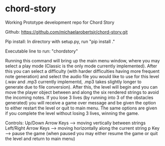# chord-story
Working Prototype development repo for Chord Story

Github: https://github.com/michaelarobertsjr/chord-story.git

Pip install: In directory with setup.py, run "pip install ."

Executable line to run: "chordstory"

Running this command will bring up the main menu window, where you may select a play mode (Classic is the only mode currently implemented).  After this you can select a difficulty (with harder difficulties having more frequent note generation) and select the audio file you would like to use for this level (.wav and .mp3 currently implementd, .mp3 takes slightly longer to generate due to file conversion).  After this, the level will begin and you can move the player object between and along the six rendered strings to avoid the incoming notes.  If you lose 3 lives (by running into 3 of the obstacles generated) you will receive a game over message and be given the option to either restart the level or quit to main menu.  The same options are given if you complete the level without losing 3 lives, winning the game.

Controls:
Up/Down Arrow Keys --> moving vertically between strings
Left/Right Arrow Keys --> moving horizontally along the current string
p Key --> pause the game (when paused you may either resume the game or quit the level and return to main menu)
